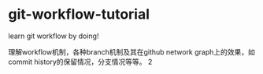 # git-workflow-tutorial

learn git workflow by doing!

理解workflow机制，各种branch机制及其在github network graph上的效果，如commit history的保留情况，分支情况等等。
2
